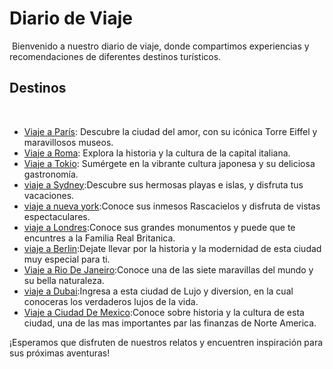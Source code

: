 # Diario de Viaje
​
Bienvenido a nuestro diario de viaje, donde compartimos experiencias y recomendaciones de diferentes destinos turísticos.
​
## Destinos
​
- [Viaje a París](entradas/paris.md): Descubre la ciudad del amor, con su icónica Torre Eiffel y maravillosos museos.
- [Viaje a Roma](entradas/roma.md): Explora la historia y la cultura de la capital italiana.
- [Viaje a Tokio](entradas/tokyo.md): Sumérgete en la vibrante cultura japonesa y su deliciosa gastronomía.
- [viaje a Sydney](entradas/sydney.md):Descubre sus hermosas playas e islas, y disfruta tus vacaciones.
- [viaje a nueva york](entradas/nueva_york.md):Conoce sus inmesos Rascacielos y disfruta de vistas espectaculares.
- [viaje a Londres](entradas/londres.md):Conoce sus grandes monumentos y puede que te encuntres a la Familia Real Britanica.
- [viaje a Berlin](entradas/berlin.md):Dejate llevar por la historia y la modernidad de esta ciudad muy especial para ti.
- [Viaje a Rio De Janeiro](entradas/rio.md):Conoce una de las siete maravillas del mundo y su bella naturaleza.
- [viaje a Dubai](entradas/dubai.md):Ingresa a esta ciudad de Lujo y diversion, en la cual conoceras los verdaderos lujos de la vida.
- [Viaje a Ciudad De Mexico](entradas/ciudad_de_mexico.md):Conoce sobre historia y la cultura de esta ciudad, una de las mas importantes par las finanzas de Norte America. 


¡Esperamos que disfruten de nuestros relatos y encuentren inspiración para sus próximas aventuras!
